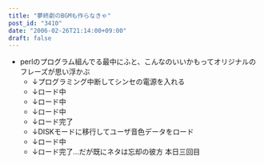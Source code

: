 ```yaml
---
title: "夢終劇のBGMも作らなきゃ"
post_id: "3410"
date: "2006-02-26T21:14:00+09:00"
draft: false
---
```



* perlのプログラム組んでる最中にふと、こんなのいいかもってオリジナルのフレーズが思い浮かぶ
  * ↓プログラミング中断してシンセの電源を入れる
  * ↓ロード中
  * ↓ロード中
  * ↓ロード中
  * ↓ロード完了
  * ↓DISKモードに移行してユーザ音色データをロード
  * ↓ロード中
  * ↓ロード完了…だが既にネタは忘却の彼方
本日三回目
